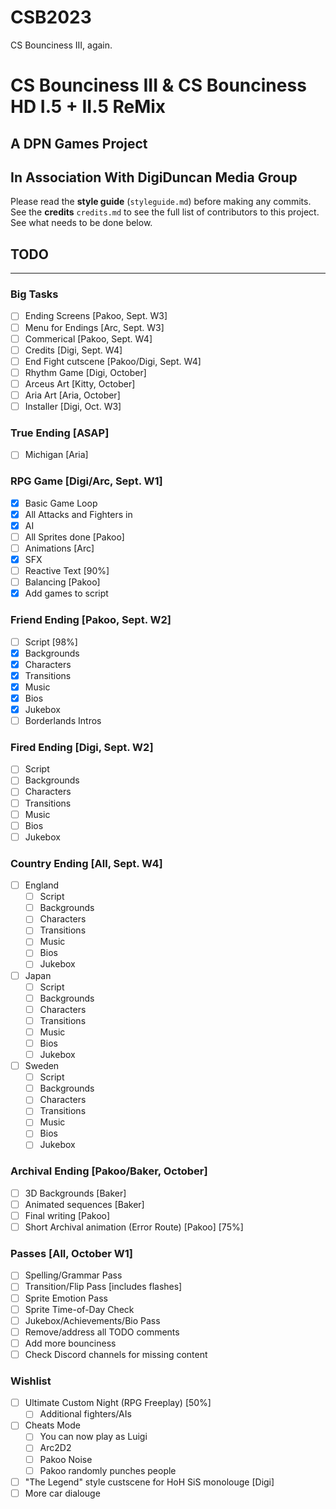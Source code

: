 # CSB2023
CS Bounciness III, again.
# CS Bounciness III & CS Bounciness HD I.5 + II.5 ReMix

## A **DPN Games** Project
## In Association With **DigiDuncan Media Group**

Please read the **style guide** (`styleguide.md`) before making any commits.  
See the **credits** `credits.md` to see the full list of contributors to this project.
See what needs to be done below.

## TODO
-------

### Big Tasks
- [ ] Ending Screens [Pakoo, Sept. W3]
- [ ] Menu for Endings [Arc, Sept. W3]
- [ ] Commerical [Pakoo, Sept. W4]
- [ ] Credits [Digi, Sept. W4]
- [ ] End Fight cutscene [Pakoo/Digi, Sept. W4]
- [ ] Rhythm Game [Digi, October]
- [ ] Arceus Art [Kitty, October]
- [ ] Aria Art [Aria, October]
- [ ] Installer [Digi, Oct. W3]

### True Ending [ASAP]
- [ ] Michigan [Aria]

### RPG Game [Digi/Arc, Sept. W1]
- [X] Basic Game Loop
- [X] All Attacks and Fighters in
- [X] AI
- [ ] All Sprites done [Pakoo]
- [ ] Animations [Arc]
- [X] SFX
- [ ] Reactive Text [90%]
- [ ] Balancing [Pakoo]
- [X] Add games to script

### Friend Ending [Pakoo, Sept. W2]
- [ ] Script [98%]
- [X] Backgrounds
- [X] Characters
- [X] Transitions
- [X] Music
- [X] Bios
- [X] Jukebox
- [ ] Borderlands Intros

### Fired Ending [Digi, Sept. W2]
- [ ] Script
- [ ] Backgrounds
- [ ] Characters
- [ ] Transitions
- [ ] Music
- [ ] Bios
- [ ] Jukebox

### Country Ending [All, Sept. W4]
- [ ] England
    - [ ] Script
    - [ ] Backgrounds
    - [ ] Characters
    - [ ] Transitions
    - [ ] Music
    - [ ] Bios
    - [ ] Jukebox
- [ ] Japan
    - [ ] Script
    - [ ] Backgrounds
    - [ ] Characters
    - [ ] Transitions
    - [ ] Music
    - [ ] Bios
    - [ ] Jukebox
- [ ] Sweden
    - [ ] Script
    - [ ] Backgrounds
    - [ ] Characters
    - [ ] Transitions
    - [ ] Music
    - [ ] Bios
    - [ ] Jukebox

### Archival Ending [Pakoo/Baker, October]
- [ ] 3D Backgrounds [Baker]
- [ ] Animated sequences [Baker]
- [ ] Final writing [Pakoo]
- [ ] Short Archival animation (Error Route) [Pakoo] [75%]

### Passes [All, October W1]
- [ ] Spelling/Grammar Pass
- [ ] Transition/Flip Pass [includes flashes]
- [ ] Sprite Emotion Pass
- [ ] Sprite Time-of-Day Check
- [ ] Jukebox/Achievements/Bio Pass
- [ ] Remove/address all TODO comments
- [ ] Add more bounciness
- [ ] Check Discord channels for missing content

### Wishlist
- [ ] Ultimate Custom Night (RPG Freeplay) [50%]
    - [ ] Additional fighters/AIs
- [ ] Cheats Mode
    - [ ] You can now play as Luigi
    - [ ] Arc2D2
    - [ ] Pakoo Noise
    - [ ] Pakoo randomly punches people
- [ ] "The Legend" style custscene for HoH SiS monolouge [Digi]
- [ ] More car dialouge
